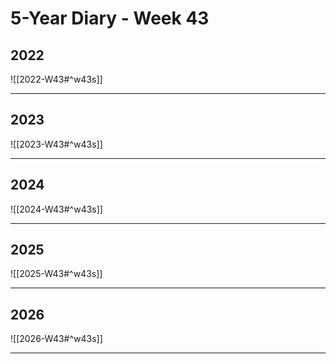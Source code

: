 # 5-Year Diary - Week 43

## 2022
![[2022-W43#^w43s]]

---
## 2023
![[2023-W43#^w43s]]

---
## 2024
![[2024-W43#^w43s]]

---
## 2025
![[2025-W43#^w43s]]

---
## 2026
![[2026-W43#^w43s]]

---